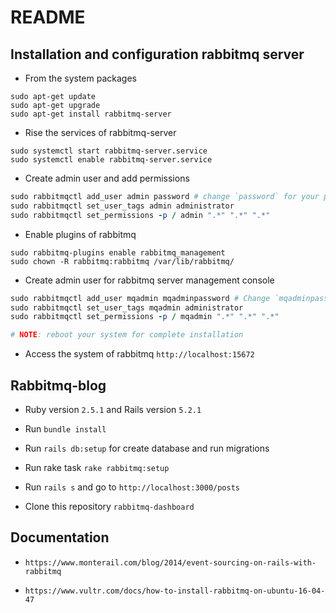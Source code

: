 # README

## Installation and configuration rabbitmq server

* From the system packages
```
sudo apt-get update
sudo apt-get upgrade
sudo apt-get install rabbitmq-server
```

* Rise the services of rabbitmq-server
```
sudo systemctl start rabbitmq-server.service
sudo systemctl enable rabbitmq-server.service
```

* Create admin user and add permissions
```ruby
sudo rabbitmqctl add_user admin password # change `password` for your password
sudo rabbitmqctl set_user_tags admin administrator
sudo rabbitmqctl set_permissions -p / admin ".*" ".*" ".*"
```

* Enable plugins of rabbitmq
```
sudo rabbitmq-plugins enable rabbitmq_management
sudo chown -R rabbitmq:rabbitmq /var/lib/rabbitmq/
```

* Create admin user for rabbitmq server management console
```ruby
sudo rabbitmqctl add_user mqadmin mqadminpassword # Change `mqadminpassword` for your password
sudo rabbitmqctl set_user_tags mqadmin administrator
sudo rabbitmqctl set_permissions -p / mqadmin ".*" ".*" ".*"
```

```ruby
# NOTE: reboot your system for complete installation
```

* Access the system of rabbitmq `http://localhost:15672`

## Rabbitmq-blog

* Ruby version `2.5.1` and Rails version `5.2.1`

* Run `bundle install`

* Run `rails db:setup` for create database and run migrations

* Run rake task `rake rabbitmq:setup`

* Run `rails s` and go to `http://localhost:3000/posts`

* Clone this repository `rabbitmq-dashboard`

## Documentation

* `https://www.monterail.com/blog/2014/event-sourcing-on-rails-with-rabbitmq`

* `https://www.vultr.com/docs/how-to-install-rabbitmq-on-ubuntu-16-04-47`
